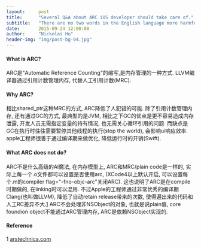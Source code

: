 ```yaml
---
layout:     post
title:      "Several Q&A about ARC iOS developer should take care of."
subtitle:   "There are no two words in the English language more harmful than good job."
date:       2015-09-24 12:00:00
author:     "Nickolas Hu"
header-img: "img/post-bg-04.jpg"
---
```


#### What is ARC?
ARC是"Automatic Reference Counting"的缩写,是内存管理的一种方式. LLVM编译器通过引用计数管理内存, 代替人工引用计数(MRC). 

#### Why ARC?
相比shared_ptr这种MRC的方式, ARC降低了人犯错的可能. 除了引用计数管理内存, 还有通过GC的方式, 最典型的是JVM, 相比之下GC的优点是更不容易造成内存泄露, 开发人员无需指定变量的持有情况, 也无需关心循环引用的问题. 而缺点是GC在执行时往往需要暂停其他线程的执行(stop the world), 会影响ui响应效率.   
apple工程师很善于通过编译期来做优化, 降低运行时的开销(Swift).

#### What ARC does not do?
ARC不是什么高级的AI魔法, 在内存模型上, ARC和MRC/plain code是一样的, 实际上每一个.o文件都可以设置是否使用arc, (XCode4以上默认开启, 可以设置每个.m的compiler flag="-fno-objc-arc"关闭ARC). 这也说明了ARC是在compile时期做的, 在linking时可以混用. 不过Apple的工程师通过非常优秀的编译期Clang(也叫做LLVM), 降低了自动retain release带来的次数, 使得遍出来的代码和人工RC差异不大.[1](http://arstechnica.com/apple/2011/07/mac-os-x-10-7/10/#arc)
ARC不会处理非NSObject的对象, 也就是说plain值, core foundion object不能通过ARC管理内存, ARC是依赖NSObject实现的.


#### Reference
1 [arstechnica.com](http://arstechnica.com/apple/2011/07/mac-os-x-10-7/10/#arc)
